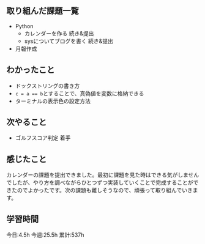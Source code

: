 ## 取り組んだ課題一覧
- Python
	- カレンダーを作る 続き&提出
	- sysについてブログを書く 続き&提出
- 月報作成

	
## わかったこと
- ドックストリングの書き方
- `c = a == b`とすることで、真偽値を変数に格納できる
- ターミナルの表示色の設定方法


## 次やること
- ゴルフスコア判定 着手

## 感じたこと
カレンダーの課題を提出できました。最初に課題を見た時はできる気がしませんでしたが、やり方を調べながらひとつずつ実装していくことで完成することができたのでよかったです。次の課題も難しそうなので、頑張って取り組んでいきます。


## 学習時間
今日:4.5h
今週:25.5h 
累計:537h